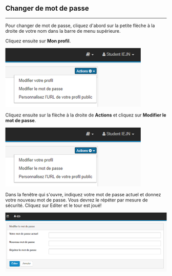 ## Changer de mot de passe

---



Pour changer de mot de passe, cliquez d'abord sur la petite flèche à la droite de votre nom dans la barre de menu supérieure.

Cliquez ensuite sur **Mon profil**.

![](images/change_password.PNG)

Cliquez ensuite sur la flèche à la droite de **Actions** et cliquez sur **Modifier le mot de passe**.

![](images/change_password.PNG)

Dans la fenêtre qui s'ouvre, indiquez votre mot de passe actuel et donnez votre nouveau mot de passe. Vous devrez le répéter par mesure de sécurité. Cliquez sur Editer et le tour est joué!

![](images/edit_password.PNG)

